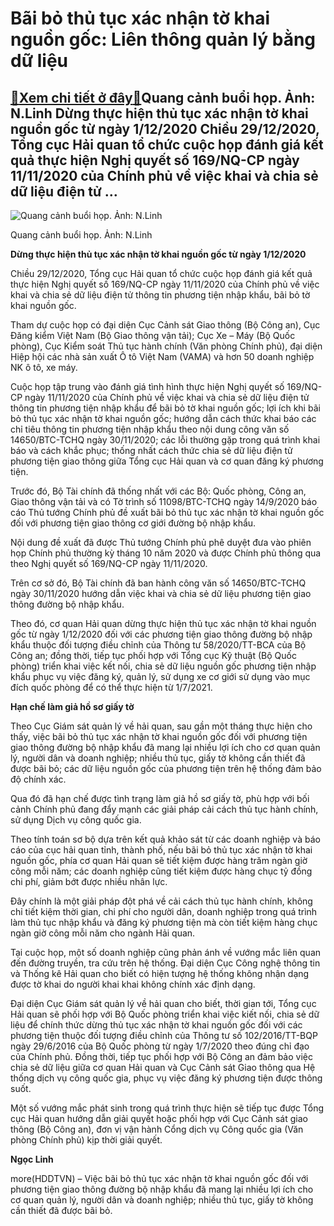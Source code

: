 Bãi bỏ thủ tục xác nhận tờ khai nguồn gốc: Liên thông quản lý bằng dữ liệu
==========================================================================

[:gift:Xem chi tiết ở đây:gift:](https://hddtvn.com/bai-bo-thu-tuc-xac-nhan-to-khai-nguon-goc-lien-thong-quan-ly-bang-du-lieu/)Quang cảnh buổi họp. Ảnh: N.Linh Dừng thực hiện thủ tục xác nhận tờ khai nguồn gốc từ ngày 1/12/2020 Chiều 29/12/2020, Tổng cục Hải quan tổ chức cuộc họp đánh giá kết quả thực hiện Nghị quyết số 169/NQ-CP ngày 11/11/2020 của Chính phủ về việc khai và chia sẻ dữ liệu điện tử …
------------------------------------------------------------------------------------------------------------------------------------------------------------------------------------------------------------------------------------------------------------------------------------





![Quang cảnh buổi họp. Ảnh: N.Linh](https://hddtvn.com/wp-content/uploads/2021/01/2533_z2252659458105_ef4617495bb763d341768c7f38b83c06.jpg "Quang cảnh buổi họp. Ảnh: N.Linh")


Quang cảnh buổi họp. Ảnh: N.Linh



**Dừng thực hiện thủ tục xác nhận tờ khai nguồn gốc từ ngày 1/12/2020**


Chiều 29/12/2020, Tổng cục Hải quan tổ chức cuộc họp đánh giá kết quả thực hiện Nghị quyết số 169/NQ-CP ngày 11/11/2020 của Chính phủ về việc khai và chia sẻ dữ liệu điện tử thông tin phương tiện nhập khẩu, bãi bỏ tờ khai nguồn gốc.


Tham dự cuộc họp có đại diện Cục Cảnh sát Giao thông (Bộ Công an), Cục Đăng kiểm Việt Nam (Bộ Giao thông vận tải); Cục Xe – Máy (Bộ Quốc phòng), Cục Kiểm soát Thủ tục hành chính (Văn phòng Chính phủ), đại diện Hiệp hội các nhà sản xuất Ô tô Việt Nam (VAMA) và hơn 50 doanh nghiệp NK ô tô, xe máy.


Cuộc họp tập trung vào đánh giá tình hình thực hiện Nghị quyết số 169/NQ-CP ngày 11/11/2020 của Chính phủ về việc khai và chia sẻ dữ liệu điện tử thông tin phương tiện nhập khẩu để bãi bỏ tờ khai nguồn gốc; lợi ích khi bãi bỏ thủ tục xác nhận tờ khai nguồn gốc; hướng dẫn cách thức khai báo các chỉ tiêu thông tin phương tiện nhập khẩu theo nội dung công văn số 14650/BTC-TCHQ ngày 30/11/2020; các lỗi thường gặp trong quá trình khai báo và cách khắc phục; thống nhất cách thức chia sẻ dữ liệu điện tử phương tiện giao thông giữa Tổng cục Hải quan và cơ quan đăng ký phương tiện.


Trước đó, Bộ Tài chính đã thống nhất với các Bộ: Quốc phòng, Công an, Giao thông vận tải và có Tờ trình số 11098/BTC-TCHQ ngày 14/9/2020 báo cáo Thủ tướng Chính phủ đề xuất bãi bỏ thủ tục xác nhận tờ khai nguồn gốc đối với phương tiện giao thông cơ giới đường bộ nhập khẩu.


Nội dung đề xuất đã được Thủ tướng Chính phủ phê duyệt đưa vào phiên họp Chính phủ thường kỳ tháng 10 năm 2020 và được Chính phủ thông qua theo Nghị quyết số 169/NQ-CP ngày 11/11/2020.


Trên cơ sở đó, Bộ Tài chính đã ban hành công văn số 14650/BTC-TCHQ ngày 30/11/2020 hướng dẫn việc khai và chia sẻ dữ liệu phương tiện giao thông đường bộ nhập khẩu.


Theo đó, cơ quan Hải quan dừng thực hiện thủ tục xác nhận tờ khai nguồn gốc từ ngày 1/12/2020 đối với các phương tiện giao thông đường bộ nhập khẩu thuộc đối tượng điều chỉnh của Thông tư 58/2020/TT-BCA của Bộ Công an; đồng thời, tiếp tục phối hợp với Tổng cục Kỹ thuật (Bộ Quốc phòng) triển khai việc kết nối, chia sẻ dữ liệu nguồn gốc phương tiện nhập khẩu phục vụ việc đăng ký, quản lý, sử dụng xe cơ giới sử dụng vào mục đích quốc phòng để có thể thực hiện từ 1/7/2021.


**Hạn chế làm giả hồ sơ giấy tờ**


Theo Cục Giám sát quản lý về hải quan, sau gần một tháng thực hiện cho thấy, việc bãi bỏ thủ tục xác nhận tờ khai nguồn gốc đối với phương tiện giao thông đường bộ nhập khẩu đã mang lại nhiều lợi ích cho cơ quan quản lý, người dân và doanh nghiệp; nhiều thủ tục, giấy tờ không cần thiết đã được bãi bỏ; các dữ liệu nguồn gốc của phương tiện trên hệ thống đảm bảo độ chính xác.


Qua đó đã hạn chế được tình trạng làm giả hồ sơ giấy tờ, phù hợp với bối cảnh Chính phủ đang đẩy mạnh các giải pháp cải cách thủ tục hành chính, sử dụng Dịch vụ công quốc gia.


Theo tính toán sơ bộ dựa trên kết quả khảo sát từ các doanh nghiệp và báo cáo của cục hải quan tỉnh, thành phố, nếu bãi bỏ thủ tục xác nhận tờ khai nguồn gốc, phía cơ quan Hải quan sẽ tiết kiệm được hàng trăm ngàn giờ công mỗi năm; các doanh nghiệp cũng tiết kiệm được hàng chục tỷ đồng chi phí, giảm bớt được nhiều nhân lực.


Đây chính là một giải pháp đột phá về cải cách thủ tục hành chính, không chỉ tiết kiệm thời gian, chi phí cho người dân, doanh nghiệp trong quá trình làm thủ tục nhập khẩu và đăng ký phương tiện mà còn tiết kiệm hàng chục ngàn giờ công mỗi năm cho ngành Hải quan.


Tại cuộc họp, một số doanh nghiệp cũng phản ánh về vướng mắc liên quan đến đường truyền, tra cứu trên hệ thống. Đại diện Cục Công nghệ thông tin và Thống kê Hải quan cho biết có hiện tượng hệ thống không nhận dạng được tờ khai do người khai khai không chính xác định dạng.


Đại diện Cục Giám sát quản lý về hải quan cho biết, thời gian tới, Tổng cục Hải quan sẽ phối hợp với Bộ Quốc phòng triển khai việc kiết nối, chia sẻ dữ liệu để chính thức dừng thủ tục xác nhận tờ khai nguồn gốc đối với các phương tiện thuộc đối tượng điều chỉnh của Thông tư số 102/2016/TT-BQP ngày 29/6/2016 của Bộ Quốc phòng từ ngày 1/7/2020 theo đúng chỉ đạo của Chính phủ. Đồng thời, tiếp tục phối hợp với Bộ Công an đảm bảo việc chia sẻ dữ liệu giữa cơ quan Hải quan và Cục Cảnh sát Giao thông qua Hệ thống dịch vụ công quốc gia, phục vụ việc đăng ký phương tiện được thông suốt.


Một số vướng mắc phát sinh trong quá trình thực hiện sẽ tiếp tục được Tổng cục Hải quan hướng dẫn giải quyết hoặc phối hợp với Cục Cảnh sát giao thông (Bộ Công an), đơn vị vận hành Cổng dịch vụ Công quốc gia (Văn phòng Chính phủ) kịp thời giải quyết.




**Ngọc Linh**



more(HDDTVN) – Việc bãi bỏ thủ tục xác nhận tờ khai nguồn gốc đối với phương tiện giao thông đường bộ nhập khẩu đã mang lại nhiều lợi ích cho cơ quan quản lý, người dân và doanh nghiệp; nhiều thủ tục, giấy tờ không cần thiết đã được bãi bỏ.


